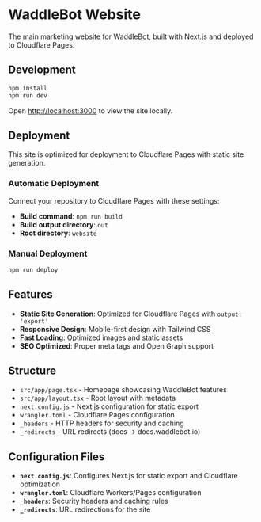 # WaddleBot Website

The main marketing website for WaddleBot, built with Next.js and deployed to Cloudflare Pages.

## Development

```bash
npm install
npm run dev
```

Open [http://localhost:3000](http://localhost:3000) to view the site locally.

## Deployment

This site is optimized for deployment to Cloudflare Pages with static site generation.

### Automatic Deployment
Connect your repository to Cloudflare Pages with these settings:
- **Build command**: `npm run build`
- **Build output directory**: `out`
- **Root directory**: `website`

### Manual Deployment
```bash
npm run deploy
```

## Features

- **Static Site Generation**: Optimized for Cloudflare Pages with `output: 'export'`
- **Responsive Design**: Mobile-first design with Tailwind CSS
- **Fast Loading**: Optimized images and static assets
- **SEO Optimized**: Proper meta tags and Open Graph support

## Structure

- `src/app/page.tsx` - Homepage showcasing WaddleBot features
- `src/app/layout.tsx` - Root layout with metadata
- `next.config.js` - Next.js configuration for static export
- `wrangler.toml` - Cloudflare Pages configuration
- `_headers` - HTTP headers for security and caching
- `_redirects` - URL redirects (docs → docs.waddlebot.io)

## Configuration Files

- **`next.config.js`**: Configures Next.js for static export and Cloudflare optimization
- **`wrangler.toml`**: Cloudflare Workers/Pages configuration
- **`_headers`**: Security headers and caching rules
- **`_redirects`**: URL redirections for the site
